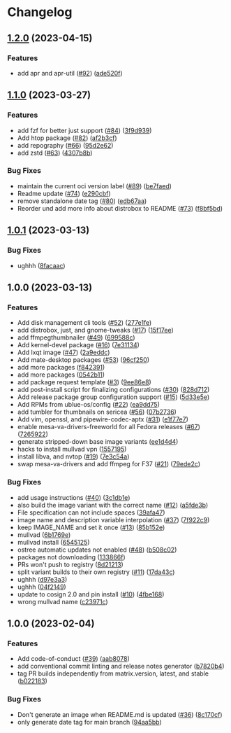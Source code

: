 # Changelog

## [1.2.0](https://github.com/Reidond/bluebutt/compare/v1.1.0...v1.2.0) (2023-04-15)


### Features

* add apr and apr-util ([#92](https://github.com/Reidond/bluebutt/issues/92)) ([ade520f](https://github.com/Reidond/bluebutt/commit/ade520f7e50a12b40672b50b184fba6a41e2d002))

## [1.1.0](https://github.com/Reidond/bluebutt/compare/v1.0.1...v1.1.0) (2023-03-27)


### Features

* add fzf for better just support ([#84](https://github.com/Reidond/bluebutt/issues/84)) ([3f9d939](https://github.com/Reidond/bluebutt/commit/3f9d9398ca7b1754234ef06111b66037b2f3531b))
* Add htop package ([#82](https://github.com/Reidond/bluebutt/issues/82)) ([af2b3cf](https://github.com/Reidond/bluebutt/commit/af2b3cfd1f3d8a0e52c03166a553d5f33e156638))
* add repography ([#66](https://github.com/Reidond/bluebutt/issues/66)) ([95d2e62](https://github.com/Reidond/bluebutt/commit/95d2e62e2e90d7a5f5f76569678e522441e7972f))
* add zstd ([#63](https://github.com/Reidond/bluebutt/issues/63)) ([4307b8b](https://github.com/Reidond/bluebutt/commit/4307b8bc3fe6f087c0251f0e7105ac173035baac))


### Bug Fixes

* maintain the current oci version label ([#89](https://github.com/Reidond/bluebutt/issues/89)) ([be7faed](https://github.com/Reidond/bluebutt/commit/be7faeda71ca2a96e0471d0fada59052b8db3c3d))
* Readme update ([#74](https://github.com/Reidond/bluebutt/issues/74)) ([e290cbf](https://github.com/Reidond/bluebutt/commit/e290cbfd0503598994cc7fee18dde883373783a2))
* remove standalone date tag ([#80](https://github.com/Reidond/bluebutt/issues/80)) ([edb67aa](https://github.com/Reidond/bluebutt/commit/edb67aa48326ac59891e8e28779c0d2b05a92f0f))
* Reorder und add more info about distrobox to README ([#73](https://github.com/Reidond/bluebutt/issues/73)) ([f8bf5bd](https://github.com/Reidond/bluebutt/commit/f8bf5bdac57f777050da058b7590339254847467))

## [1.0.1](https://github.com/Reidond/bluebutt/compare/v1.0.0...v1.0.1) (2023-03-13)


### Bug Fixes

* ughhh ([8facaac](https://github.com/Reidond/bluebutt/commit/8facaacfe327a2d74810e25867dcc52ce641b366))

## 1.0.0 (2023-03-13)


### Features

* Add disk management cli tools ([#52](https://github.com/Reidond/bluebutt/issues/52)) ([277e1fe](https://github.com/Reidond/bluebutt/commit/277e1fe0260a22ec76bf9ca45b226144bc1433ff))
* add distrobox, just, and gnome-tweaks ([#17](https://github.com/Reidond/bluebutt/issues/17)) ([15f17ee](https://github.com/Reidond/bluebutt/commit/15f17ee7b779b5331e99a08701b629f53906c050))
* add ffmpegthumbnailer ([#49](https://github.com/Reidond/bluebutt/issues/49)) ([699588c](https://github.com/Reidond/bluebutt/commit/699588cf94a18060835c458452c6a828a6ad7435))
* Add kernel-devel package ([#16](https://github.com/Reidond/bluebutt/issues/16)) ([7e31134](https://github.com/Reidond/bluebutt/commit/7e311342aa80e20ad2c4762b033a6b714a5ae334))
* Add lxqt image ([#47](https://github.com/Reidond/bluebutt/issues/47)) ([2a9eddc](https://github.com/Reidond/bluebutt/commit/2a9eddc4bf67f34763a8c2e3f53642613a228afa))
* Add mate-desktop packages ([#53](https://github.com/Reidond/bluebutt/issues/53)) ([96cf250](https://github.com/Reidond/bluebutt/commit/96cf250141d9ea737a3956f0955a20ad813619ed))
* add more packages ([f842391](https://github.com/Reidond/bluebutt/commit/f8423910ec56cc259baccd7e9df821ccbdb2df33))
* add more packages ([0542b11](https://github.com/Reidond/bluebutt/commit/0542b1116379166f496d05c20aa7303d43e13dfe))
* add package request template ([#3](https://github.com/Reidond/bluebutt/issues/3)) ([9ee86e8](https://github.com/Reidond/bluebutt/commit/9ee86e80c622aef297a7770dc7ec4a02c87affa6))
* add post-install script for finalizing configurations ([#30](https://github.com/Reidond/bluebutt/issues/30)) ([828d712](https://github.com/Reidond/bluebutt/commit/828d71209ee612ccc6373ba76982f63b268d07dc))
* Add release package group configuration support ([#15](https://github.com/Reidond/bluebutt/issues/15)) ([5d33e5e](https://github.com/Reidond/bluebutt/commit/5d33e5e235b26ff56bcf7db7319d5b1d1acadac4))
* Add RPMs from ublue-os/config ([#22](https://github.com/Reidond/bluebutt/issues/22)) ([ea9dd75](https://github.com/Reidond/bluebutt/commit/ea9dd75d7ef8be10afb33a94e1d391a2dcde8bba))
* add tumbler for thumbnails on sericea ([#56](https://github.com/Reidond/bluebutt/issues/56)) ([07b2736](https://github.com/Reidond/bluebutt/commit/07b2736f03f3b054eebb01ce1f2d668d5284e7bf))
* Add vim, openssl, and pipewire-codec-aptx ([#31](https://github.com/Reidond/bluebutt/issues/31)) ([e1f77e7](https://github.com/Reidond/bluebutt/commit/e1f77e79b99150fff55cd07190f608f7ddd48e5d))
* enable mesa-va-drivers-freeworld for all Fedora releases ([#67](https://github.com/Reidond/bluebutt/issues/67)) ([7265922](https://github.com/Reidond/bluebutt/commit/7265922d0a781c396f334582df7a1b04f3a2a32b))
* generate stripped-down base image variants ([ee1d4d4](https://github.com/Reidond/bluebutt/commit/ee1d4d432b0bcd620894412fa30daf9a556bf8b4))
* hacks to install mullvad vpn ([1557195](https://github.com/Reidond/bluebutt/commit/15571958f3a41577bbe7d02d031f6f01ac587877))
* install libva, and nvtop ([#19](https://github.com/Reidond/bluebutt/issues/19)) ([7e3c54a](https://github.com/Reidond/bluebutt/commit/7e3c54a7a5810e20f53998a432c9d45be38cba78))
* swap mesa-va-drivers and add ffmpeg for F37 ([#21](https://github.com/Reidond/bluebutt/issues/21)) ([79ede2c](https://github.com/Reidond/bluebutt/commit/79ede2ca5028187e29ee7e5c83275b0eff20e55e))


### Bug Fixes

* add usage instructions ([#40](https://github.com/Reidond/bluebutt/issues/40)) ([3c1db1e](https://github.com/Reidond/bluebutt/commit/3c1db1ed5965b3f1547c3cf5f560273cfa0332e3))
* also build the image variant with the correct name ([#12](https://github.com/Reidond/bluebutt/issues/12)) ([a5fde3b](https://github.com/Reidond/bluebutt/commit/a5fde3b9edb2ad3c04e0af25b4f2e3a5c1ebadc4))
* File specification can not include spaces ([39afa47](https://github.com/Reidond/bluebutt/commit/39afa477739dd152cf3883abe2f3a918747c38be))
* image name and description variable interpolation ([#37](https://github.com/Reidond/bluebutt/issues/37)) ([7f922c9](https://github.com/Reidond/bluebutt/commit/7f922c9343878ceb9a09bba0126ed55e19edc23a))
* keep IMAGE_NAME and set it once ([#13](https://github.com/Reidond/bluebutt/issues/13)) ([85b152e](https://github.com/Reidond/bluebutt/commit/85b152ec097f3be9b15a87b39bffa7ba022ba968))
* mullvad ([6b1769e](https://github.com/Reidond/bluebutt/commit/6b1769ea9a4a7f756443cc84f6922ded33779928))
* mullvad install ([6545125](https://github.com/Reidond/bluebutt/commit/6545125493887b30fd1d2e0d0e4d774780d4316c))
* ostree automatic updates not enabled ([#48](https://github.com/Reidond/bluebutt/issues/48)) ([b508c02](https://github.com/Reidond/bluebutt/commit/b508c02b0200846a50e62d31479d7ba83b424b00))
* packages not downloading ([133866f](https://github.com/Reidond/bluebutt/commit/133866f571cd3f37e636df2436e86825a8783723))
* PRs won't push to registry ([8d21213](https://github.com/Reidond/bluebutt/commit/8d212133ec05899d1ae1e35f2de5a730a55b1364))
* split variant builds to their own registry ([#11](https://github.com/Reidond/bluebutt/issues/11)) ([17da43c](https://github.com/Reidond/bluebutt/commit/17da43c69d2850501ae611370e8890f02d44de2b))
* ughhh ([d97e3a3](https://github.com/Reidond/bluebutt/commit/d97e3a3e4985f0592c11bf0c8b183015594b0707))
* ughhh ([04f2149](https://github.com/Reidond/bluebutt/commit/04f214984ce098313c73aeac6f88d6036ca9dad1))
* update to cosign 2.0 and pin install ([#10](https://github.com/Reidond/bluebutt/issues/10)) ([4fbe168](https://github.com/Reidond/bluebutt/commit/4fbe1688e9dce81efd9597bcd46caaf75945f7d3))
* wrong mullvad name ([c23971c](https://github.com/Reidond/bluebutt/commit/c23971c063e1e69fbc6f7ed161671f928b7050af))

## 1.0.0 (2023-02-04)


### Features

* Add code-of-conduct ([#39](https://github.com/ublue-os/base/issues/39)) ([aab8078](https://github.com/ublue-os/base/commit/aab8078cfdc7d2354e057a0ca4771d3a53d2df4c))
* add conventional commit linting and release notes generator ([b7820b4](https://github.com/ublue-os/base/commit/b7820b4ba312ca939d0dc977ed9f6a08d135324b))
* tag PR builds independently from matrix.version, latest, and stable ([b022183](https://github.com/ublue-os/base/commit/b02218386235e6d40a11a48b5b1171e9acf8d1eb))


### Bug Fixes

* Don't generate an image when README.md is updated ([#36](https://github.com/ublue-os/base/issues/36)) ([8c170cf](https://github.com/ublue-os/base/commit/8c170cfe89dd306eec0940f4dc50ed245c94bc2b))
* only generate date tag for main branch ([94aa5bb](https://github.com/ublue-os/base/commit/94aa5bb8df2aac0985d4c9422b19b0c03a3f25b0))
